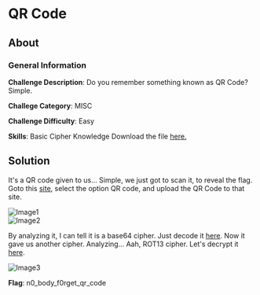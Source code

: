 # QR Code
## About

### General Information

__Challenge Description__: Do you remember something known as QR Code? Simple.

__Challege Category__: MISC

__Challenge Difficulty__: Easy

__Skills__: Basic Cipher Knowledge
Download the file [here.](https://mega.nz/file/eGYlFa5Z#8mbiqg3kosk93qJCP-DBxIilHH2rf7iIVY-kpwyrx-0)

## Solution

It's a QR code given to us... Simple, we just got to scan it, to reveal the flag. Goto this [site](https://online-barcode-reader.inliteresearch.com/), select the option QR code, and upload the QR Code to that site.

![Image1]()  
![Image2]()

By analyzing it, I can tell it is a base64 cipher. Just decode it [here](https://www.base64decode.org/). Now it gave us another cipher. Analyzing... Aah, ROT13 cipher. Let's decrypt it [here](https://cryptii.com/pipes/caesar-cipher).

![Image3]()

__Flag__: n0_body_f0rget_qr_code
